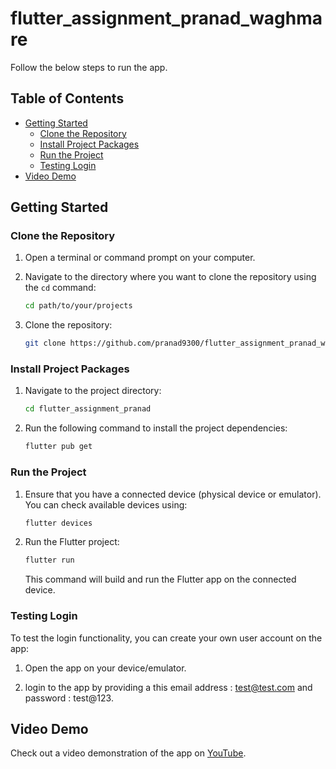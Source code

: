 # flutter_assignment_pranad_waghmare

Follow the below steps to run the app.

## Table of Contents
- [Getting Started](#getting-started)
  - [Clone the Repository](#clone-the-repository)
  - [Install Project Packages](#install-project-packages)
  - [Run the Project](#run-the-project)
  - [Testing Login](#testing-login)
- [Video Demo](#video-demo)

## Getting Started

### Clone the Repository

1. Open a terminal or command prompt on your computer.

2. Navigate to the directory where you want to clone the repository using the `cd` command:

    ```bash
    cd path/to/your/projects
    ```

3. Clone the repository:

    ```bash
    git clone https://github.com/pranad9300/flutter_assignment_pranad_waghmare.git
    ```

### Install Project Packages

1. Navigate to the project directory:

    ```bash
    cd flutter_assignment_pranad
    ```

2. Run the following command to install the project dependencies:

    ```bash
    flutter pub get
    ```

### Run the Project

1. Ensure that you have a connected device (physical device or emulator). You can check available devices using:

    ```bash
    flutter devices
    ```

2. Run the Flutter project:

    ```bash
    flutter run
    ```

    This command will build and run the Flutter app on the connected device.
   
### Testing Login

To test the login functionality, you can create your own user account on the app:

1. Open the app on your device/emulator.

2. login to the app by providing a this email address : test@test.com  and password : test@123.


## Video Demo

Check out a video demonstration of the app on [YouTube](your_youtube_video_url).
